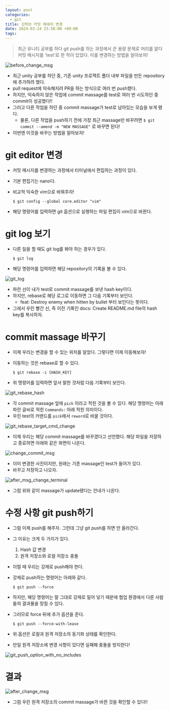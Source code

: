 ```yaml
---
layout: post
categories:
  - git
title: 깃허브 커밋 메세지 변경
date: 2024-03-24 23:58:00 +09:00
tags:
---
```

>최근 유니티 공부를 하다 git push를 하는 과정에서 큰 용량 문제로 머리를 앓다 커밋 메시지를 'test'로 한 적이 있었다. 
>이를 변경하는 방법을 알아보자!

![before_change_msg](/public/img/git_commit_msg_change_01.before_change_msg.png)

- 최근 unity 공부를 하던 중, 기존 unity 프로젝트 폴더 내부 파일을 만든 repository에 추가하려 했다.
- pull request에 익숙해지려 PR을 하는 방식으로 여러 번 push했다.
- 하지만, 익숙하지 않은 작업에 commit massage를 test로 여러 번 시도하던 중 commit이 성공했다!!
- 그러고 다른 작업을 하던 중 commit massage가 test로 남아있는 모습을 보게 됐다.
	- 물론, 다른 작업을 push하기 전에 가장 최근 massage만 바꾸려면 `$ git commit --amend -m "NEW MASSAGE"` 로 바꾸면 된다!
- 이번엔 이것을 바꾸는 방법을 알아보자!
# git editor 변경

- 커밋 메시지를 변경하는 과정에서 터미널에서 편집하는 과정이 있다.
- 기본 편집기는 nano다.
- 비교적 익숙한 vim으로 바꿔주자!

	`$ git config --global core.editor "vim"`

- 해당 명령어를 입력하면 git 옵션으로 실행하는 파일 편집이 vim으로 바뀐다.

# git log 보기

- 다른 일을 할 때도 git log를 봐야 하는 경우가 있다.

	`$ git log`

- 해당 명령어를 입력하면 해당 repository의 기록을 볼 수 있다.

![git_log](/public/img/git_commit_msg_change_02.git_log.png)

- 파란 선이 내가 test로 commit massage를 보낸 hash key이다.
- 하지만, rebase로 해당 로그로 이동하면 그 다음 기록부터 보인다.
	- feat: Destroy enemy when hitten by bullet 부터 보인다는 뜻이다.
- 그래서 우린 빨간 선, 즉 이전 기록인 docs: Create README.md file의 hash key를 복사하자.

# commit massage 바꾸기

- 이제 우리는 변경을 할 수 있는 위치를 알았다. 그렇다면 이제 이동해보자!
- 이동하는 것은 rebase로 할 수 있다.

	`$ git rebase -i [HASH_KEY]`

- 위 명령어를 입력하면 앞서 말한 것처럼 다음 기록부터 보인다. 

![git_rebase_hash](/public/img/git_commit_msg_change_03.git_rebase_hash.png)

- 각 commit massage 앞에 `pick` 이라고 적힌 것을 볼 수 있다. 해당 명령어는 아래 파란 글씨로 적힌 `Commands:` 아래 적힌 의미이다.
- 우린 test의 커맨드를 `pick`에서 `reword`로 바꿀 것이다.

![git_rebase_target_cmd_change](/public/img/git_commit_msg_change_04.git_rebase_target_cmd_change.png)

- 이제 우리는 해당 commit massage를 바꾸겠다고 선언했다. 해당 파일을 저장하고 종료하면 아래와 같은 화면이 나온다.

![change_commit_msg](/public/img/git_commit_msg_change_05.change_commit_msg.png)

- 이미 변경한 사진이지만, 원래는 기존 massage인 test가 들어가 있다.
- 바꾸고 저장하고 나오자.

![after_msg_change_terminal](/public/img/git_commit_msg_change_06.after_msg_change_terminal.png)

- 그럼 위와 같이 massage가 update됐다는 안내가 나온다.

# 수정 사항 git push하기

- 그럼 이제 push를 해주자. 그런데 그냥 git push를 하면 안 올라간다.
- 그 이유는 크게 두 가지가 있다.
	1. Hash 값 변경
	2. 원격 저장소와 로컬 저장소 충돌
- 이럴 때 우리는 강제로 push해야 한다.
- 강제로 push하는 명령어는 아래와 같다.

	`$ git push --force`

- 하지만, 해당 명령어는 말 그대로 강제로 밀어 넣기 때문에 협업 환경에서 다른 사람들의 결과물을 망칠 수 있다.
- 그러므로 force 뒤에 추가 옵션을 준다.

	`$ git push --force-with-lease`

- 위 옵션은 로컬과 원격 저장소의 동기화 상태를 확인한다.
- 만일 원격 저장소에 변경 사항이 있다면 실패해 충돌을 방지한다!

![git_push_option_with_no_includes](/public/img/git_commit_msg_change_07_1.git_push_option_with_no_includes.png)

# 결과

![after_change_msg](/public/img/git_commit_msg_change_08.after_change_msg.png)

- 그럼 우린 원격 저장소의 commit massage가 바뀐 것을 확인할 수 있다!!
